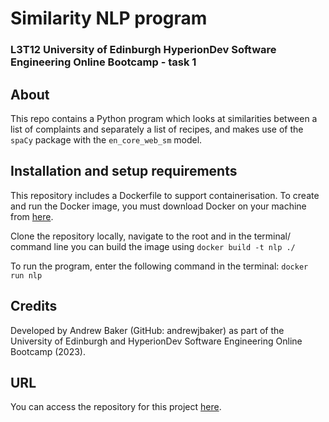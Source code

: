 # Similarity NLP program
### L3T12 University of Edinburgh HyperionDev Software Engineering Online Bootcamp - task 1

## About
This repo contains a Python program which looks at similarities between a list of complaints and separately a list of recipes, and makes use of the `spaCy` package with the `en_core_web_sm` model.

## Installation and setup requirements
This repository includes a Dockerfile to support containerisation.  To create and run the Docker image, you must download Docker on your machine from [here](https://www.docker.com).

Clone the repository locally, navigate to the root and in the terminal/ command line you can build the image using
```docker build -t nlp ./```

To run the program, enter the following command in the terminal:
```docker run nlp```

## Credits
Developed by Andrew Baker (GitHub: andrewjbaker) as part of the University of 
Edinburgh and HyperionDev Software Engineering Online Bootcamp (2023).

## URL
You can access the repository for this project [here](https://github.com/andrewjbaker/nlp).
